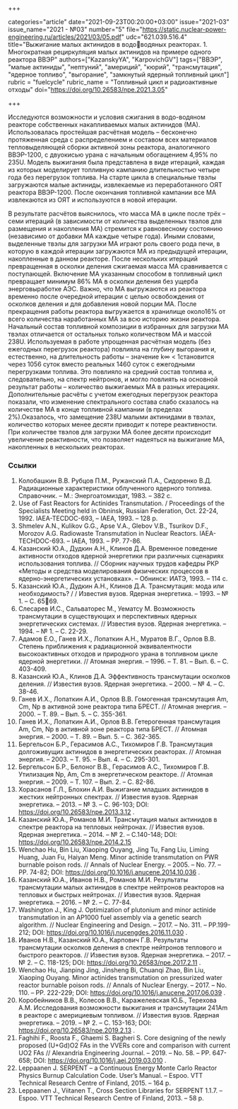 +++

categories="article"
date="2021-09-23T00:20:00+03:00"
issue="2021-03"
issue_name="2021 - №03"
number="5"
file="https://static.nuclear-power-engineering.ru/articles/2021/03/05.pdf"
udc="621.039.516.4"
title="Выжигание малых актинидов в водоводяных реакторах. 1. Многократная рециркуляция малых актинидов на примере одного реактора ВВЭР"
authors=["KazanskyYA", "KarpovichGV"]
tags=["ВВЭР", "малые актиниды", "нептуний", "америций", "кюрий", "трансмутация", "ядерное топливо", "выгорание", "замкнутый ядерный топливный цикл"]
rubric = "fuelcycle"
rubric_name = "Топливный цикл и радиоактивные отходы"
doi="https://doi.org/10.26583/npe.2021.3.05"

+++

Исследуются возможности и условия сжигания в водо-водяном реакторе собственных накапливаемых малых актинидов (МА). Использовалась простейшая расчётная модель – бесконечно протяженная среда с распределением и составом всех материалов тепловыделяющей сборки активной зоны реактора, аналогичного ВВЭР-1200, с двуокисью урана с начальным обогащением 4,95% по 235U. Модель выжигания была представлена в виде итераций, каждая из которых моделирует топливную кампанию длительностью четыре года без перегрузок топлива. На старте цикла в специальные твэлы загружаются малые актиниды, извлекаемые из переработанного ОЯТ реактора ВВЭР-1200. После окончания топливной кампании все МА извлекаются из ОЯТ и используются в новой итерации.

В результате расчётов выяснилось, что масса МА в цикле после трёх – семи итераций (в зависимости от количества выделенных твэлов для размещения и накопления МА) стремится к равновесному состоянию (независимо от добавки МА каждые четыре года). Иными словами, выделенные твэлы для загрузки МА играют роль своего рода печи, в которую в каждой итерации загружаются МА из предыдущей итерации, накопленные в данном реакторе. После нескольких итераций превращенная в осколки деления сжигаемая масса МА сравнивается с поступающей. Включение МА указанным способом в топливный цикл превращает минимум 86% МА в осколки деления без ущерба энерговыработке АЭС. Важно, что МА выгружаются из реактора временно после очередной итерации с целью освобождения от осколков деления и для добавления новой порции МА. После прекращения работы реактора выгружается в хранилище около16% от всего количества наработанных МА за всю историю жизни реактора. Начальный состав топливной композиции в избранных для загрузки МА твэлах отличается от остальных только количеством МА и массой 238U. Используемая в работе упрощенная расчётная модель (без ежегодных перегрузок реактора) повлияла на глубину выгорания и, естественно, на длительность работы – значение k∞ < 1становится через 1056 суток вместо реальных 1460 суток с ежегодными перегрузками топлива. Это повлияло на средний состав топлива и, следовательно, на спектр нейтронов, и могло повлиять на основной результат работы – количество выжигаемых МА в разных итерациях. Дополнительные расчёты с учетом ежегодных перегрузок реактора показали, что изменение спектрального состава слабо сказалось на количестве МА в конце топливной кампании (в пределах 2%).Оказалось, что замещение 238U малыми актинидами в твэлах, количество которых менее десяти приводит к потере реактивности. При количестве твэлов для загрузки МА более десяти происходит увеличение реактивности, что позволяет надеяться на выжигание МА, накопленных в нескольких реакторах.

### Ссылки

1. Колобашкин В.В. Рубцов П.М., Ружанский П.А., Сидоренко В.Д. Радиационные характеристики облученного ядерного топлива. Справочник. – М.: Энергоатомиздат, 1983. – 382 с.
2. Use of Fast Reactors for Actinides Transmutation. / Proceedings of the Specialists Meeting held in Obninsk, Russian Federation, Oct. 22-24, 1992. IAEA-TECDOC-693, – IAEA, 1993. – 128 p.
3. Shmelev A.N., Kulikov G.G., Apse V.A., Glebov V.B., Tsurikov D.F., Morozov A.G. Radiowaste Transmutation in Nuclear Reactors. IAEA-TECHDOC-693. – IAEA, 1993. – PP. 77-86.
4. Казанский Ю.А., Дудкин А.Н., Клинов Д.А. Временное поведение активности отходов ядерной энергетики при различных сценариях использования топлива. // Сборник научных трудов кафедры РКР «Методы и средства моделирования физических процессов в ядерно-энергетических установках». – Обнинск: ИАТЭ, 1993. – 114 с.
5. Казанский Ю.А., Дудкин А.Н., Клинов Д.А. Трансмутация: мода или необходимость? / / Известия вузов. Ядерная энергетика. – 1993. – № 1. – С. 6569.
6. Слесарев И.С., Сальваторес М., Уематсу М. Возможность трансмутации в существующих и перспективных ядерных энергетических системах. // Известия вузов. Ядерная энергетика. – 1994. – № 1. – С. 22-29.
7. Адамов Е.О., Ганев И.Х., Лопаткин А.Н., Муратов В.Г., Орлов В.В. Степень приближения к радиационной эквивалентности высокоактивных отходов и природного урана в топливном цикле ядерной энергетики. // Атомная энергия. – 1996. – Т. 81. – Вып. 6. – С. 403-409.
8. Казанский Ю.А., Клинов Д.А. Эффективность трансмутации осколков деления. // Известия вузов. Ядерная энергетика. – 2000. – № 4. – С. 38-46.
9. Ганев И.Х., Лопаткин А.И., Орлов В.В. Гомогенная трансмутация Am, Cm, Np в активной зоне реактора типа БРЕСТ. // Атомная энергия. – 2000. – Т. 89. – Вып. 5. – С. 355-361.
10. Ганев И.Х., Лопаткин А.И., Орлов В.В. Гетерогенная трансмутация Am, Cm, Np в активной зоне реактора типа БРЕСТ. // Атомная энергия. – 2000. – Т. 89. – Вып. 5. – С. 362-365.
11. Бергельсон Б.Р., Герасимов А.С., Тихомиров Г.В. Трансмутация долгоживущих актинидов в энергетических реакторах. // Атомная энергия. – 2003. – Т. 95. – Вып. 4. – С. 295-301.
12. Бергельсон Б.Р., Белоног В.В., Герасимов А.С., Тихомиров Г.В. Утилизация Np, Am, Cm в энергетическом реакторе. // Атомная энергия. – 2009. – Т. 107. – Вып. 2. – С. 82-86.
13. Хорасанов Г.Л., Блохин А.И. Выжигание младших актинидов в жестких нейтронных спектрах. // Известия вузов. Ядерная энергетика. – 2013. – № 3. – C. 96-103; DOI: https://doi.org/10.26583/npe.2013.3.12 .
14. Казанский Ю.А., Романов М.И. Трансмутация малых актинидов в спектре реактора на тепловых нейтронах. // Известия вузов. Ядерная энергетика. – 2014. – № 2. – С.140-148; DOI: https://doi.org/10.26583/npe.2014.2.15
15. Wenchao Hu, Bin Liu, Xiaoping Ouyang, Jing Tu, Fang Liu, Liming Huang, Juan Fu, Haiyan Meng. Minor actinide transmutation on PWR burnable poison rods. // Annals of Nuclear Energy. – 2005. – No. 77. – PP. 74-82; DOI: https://doi.org/10.1016/j.anucene.2014.10.036 .
16. Казанский Ю.А., Иванов Н.В., Романов М.И. Результаты трансмутации малых актинидов в спектре нейтронов реакторов на тепловых и быстрых нейтронах. // Известия вузов. Ядерная энергетика. – 2016. – № 2. – С. 77-84.
17. Washington J., King J. Optimization of plutonium and minor actinide transmutation in an AP1000 fuel assembly via a genetic search algorithm. // Nuclear Engineering and Design. – 2017. – No. 311. – PP.199-212; DOI: https://doi.org/10.1016/j.nucengdes.2016.11.030 .
18. Иванов Н.В., Казанский Ю.А., Карпович Г.В. Результаты трансмутации осколков деления в спектре нейтронов теплового и быстрого реакторов. // Известия вузов. Ядерная энергетика. – 2017. – № 2. – С. 118-125; DOI: https://doi.org/10.26583/npe.2017.2.11 .
19. Wenchao Hu, Jianping Jing, Jinsheng Bi, Chuanqi Zhao, Bin Liu, Xiaoping Ouyang. Minor actinides transmutation on pressurized water reactor burnable poison rods. // Annals of Nuclear Energy. – 2017. – No. 110. – PP. 222-229; DOI: https://doi.org/10.1016/j.anucene.2017.06.039 .
20. Коробейников В.В., Колесов В.В., Каражелевская Ю.Б., Терехова А.М. Исследования возможности выжигания и трансмутации 241Аm в реакторе с америциевым топливом. // Известия вузов. Ядерная энергетика. – 2019. – № 2. – С. 153-163; DOI: https://doi.org/10.26583/npe.2019.2.13 .
21. Faghihi F., Roosta F., Ghaemi S. Bagheri S. Core designing of the newly proposed (U+Gd)O2  FAs in the VVERs core and comparison with current UO2 FAs // Alexandria Engineering Journal. – 2019. – No. 58. – PP. 647-658; DOI: https://doi.org/10.1016/j.aej.2019.03.010 .
22. Leppaanen J. SERPENT – a Continuous Energy Monte Carlo Reactor Physics Burnup Calculation Code. User’s Manual. – Espoo. VTT Technical Research Centre of Finland, 2015. – 164 p.
23. Leppaanen J., Viitanen T., Cross Section Libraries for SERPENT 1.1.7. – Espoo. VTT Technical Research Centre of Finland, 2013. – 58 p.